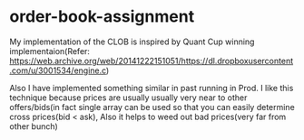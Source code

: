 # order-book-assignment

My implementation of the CLOB is inspired by Quant Cup winning implementaion(Refer: https://web.archive.org/web/20141222151051/https://dl.dropboxusercontent.com/u/3001534/engine.c)

Also I have implemented something similar in past running in Prod. I like this technique because prices are usually usually very near to other 
offers/bids(in fact single array can be used so that you can easily determine cross prices(bid < ask), Also it helps to weed out bad prices(very far from other bunch)
